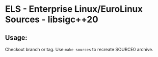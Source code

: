 # ELS - Enterprise Linux/EuroLinux Sources - libsigc++20
 
## Usage:
  Checkout branch or tag. Use `make sources` to recreate  SOURCE0 archive.
